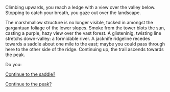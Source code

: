 Climbing upwards, you reach a ledge 
with a view over the valley below. 
Stopping to catch your breath, you 
gaze out over the landscape.

The marshmallow structure is no 
longer visible, tucked in amongst 
the gargantuan foliage of the lower 
slopes. Smoke from the tower blots 
the sun, casting a purple, hazy view 
over the vast forest. A glisteninig, 
twisting line stretchs down-valley: 
a formidable river. A jacknife 
ridgeline recedes towards a saddle 
about one mile to the east; maybe 
you could pass through here to the 
other side of the ridge. Continuing
up, the trail ascends towards the peak.

Do you:

[Continue to the saddle?](./further-upwards/towards-saddle.md)

[Continue to the peak?](./further-upwards/towards-peak.md)
